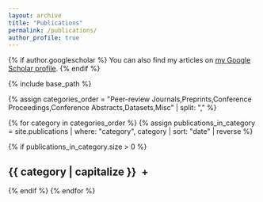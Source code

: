 ```yaml
---
layout: archive
title: "Publications"
permalink: /publications/
author_profile: true
---
```


{% if author.googlescholar %}
  You can also find my articles on [my Google Scholar profile]({{author.googlescholar}}).
{% endif %}

{% include base_path %}

{% assign categories_order = "Peer-review Journals,Preprints,Conference Proceedings,Conference Abstracts,Datasets,Misc" | split: "," %}

{% for category in categories_order %}
  {% assign publications_in_category = site.publications
     | where: "category", category
     | sort: "date"
     | reverse %}

  {% if publications_in_category.size > 0 %}
<h2 class="category-toggle">{{ category | capitalize }} <span class="toggle-icon">+</span></h2>
<div id="publications-{{ category | slugify }}" class="publications-section">
      {% for post in publications_in_category %}
        {% include archive-single.html %}
      {% endfor %}
</div>
  {% endif %}
{% endfor %}


<script>
var categoryToggles = document.querySelectorAll('.category-toggle');
categoryToggles.forEach(function(toggle) {
  toggle.addEventListener('click', function() {
    var publicationsSection = this.nextElementSibling;
    var toggleIcon = this.querySelector('.toggle-icon');
    
    if (publicationsSection.style.display === 'none') {
      publicationsSection.style.display = 'block';
      toggleIcon.innerHTML = '-';
    } else {
      publicationsSection.style.display = 'none';
      toggleIcon.innerHTML = '+';
    }
  });
});
</script>

<style>
.category-toggle {
  cursor: pointer;
}

.publications-section {
  display: none;
  margin-bottom: 20px;
}

.toggle-icon {
  margin-left: 5px;
}
</style>